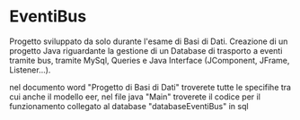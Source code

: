 # EventiBus
Progetto sviluppato da solo durante l'esame di Basi di Dati. Creazione di un progetto Java riguardante la gestione di un Database di trasporto a eventi tramite bus, tramite MySql, Queries e Java Interface (JComponent, JFrame, Listener...).

nel documento word "Progetto di Basi di Dati" troverete tutte le specifihe tra cui anche il modello eer, nel file java "Main" troverete il codice per il funzionamento collegato al database "databaseEventiBus" in sql
